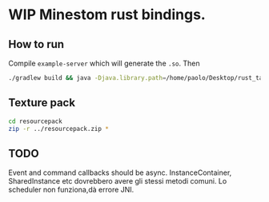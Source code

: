 # WIP Minestom rust bindings.

## How to run
Compile `example-server` which will generate the `.so`.
Then
```bash
./gradlew build && java -Djava.library.path=/home/paolo/Desktop/rust_target/debug -jar build/libs/app.jar 
```

## Texture pack
```bash
cd resourcepack
zip -r ../resourcepack.zip *
```

## TODO
Event and command callbacks should be async. InstanceContainer, SharedInstance etc dovrebbero avere gli stessi metodi comuni.
Lo scheduler non funziona,dà errore JNI.